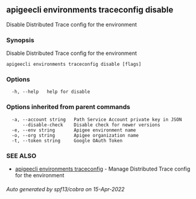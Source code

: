 ## apigeecli environments traceconfig disable

Disable Distributed Trace config for the environment

### Synopsis

Disable Distributed Trace config for the environment

```
apigeecli environments traceconfig disable [flags]
```

### Options

```
  -h, --help   help for disable
```

### Options inherited from parent commands

```
  -a, --account string   Path Service Account private key in JSON
      --disable-check    Disable check for newer versions
  -e, --env string       Apigee environment name
  -o, --org string       Apigee organization name
  -t, --token string     Google OAuth Token
```

### SEE ALSO

* [apigeecli environments traceconfig](apigeecli_environments_traceconfig.md)	 - Manage Distributed Trace config for the environment

###### Auto generated by spf13/cobra on 15-Apr-2022
